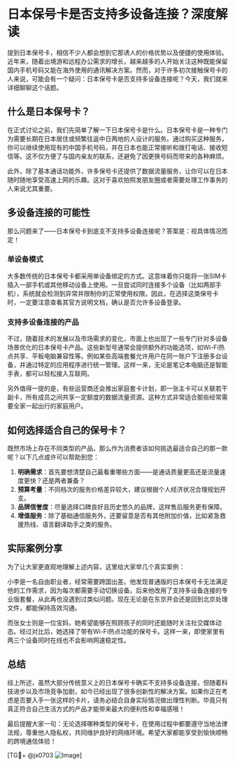 # 日本保号卡是否支持多设备连接？深度解读

提到日本保号卡，相信不少人都会想到它那诱人的价格优势以及便捷的使用体验。近年来，随着出境游和远程办公需求的增长，越来越多的人开始关注这种既能保留国内手机号码又能在海外使用的通讯解决方案。然而，对于许多初次接触保号卡的人来说，可能会有一个疑问：日本保号卡是否支持多设备连接呢？今天，我们就来详细聊聊这个话题。

## 什么是日本保号卡？

在正式讨论之前，我们先简单了解一下日本保号卡是什么。日本保号卡是一种专门为需要长期在日本居住或频繁往返中日两地的人设计的服务。通过购买这种服务，你可以继续使用现有的中国手机号码，并在日本也能正常接听和拨打电话、接收短信等。这不仅方便了与国内亲友的联系，还避免了因更换号码而带来的各种麻烦。

此外，除了基本通话功能外，许多保号卡还提供了数据流量服务，让你可以在日本随时随地享受高速上网的乐趣。这对于喜欢拍照发朋友圈或者需要处理工作事务的人来说尤其重要。

## 多设备连接的可能性

那么问题来了——日本保号卡到底支不支持多设备连接呢？答案是：视具体情况而定！

### 单设备模式

大多数传统的日本保号卡都采用单设备绑定的方式。这意味着你只能将一张SIM卡插入一部手机或其他移动设备上使用。一旦尝试同时连接多个设备（比如两部手机），系统就会检测到异常并限制你的正常使用权限。因此，在选择这类保号卡时，一定要注意查看其官方说明文档，确认是否允许多设备登录。

### 支持多设备连接的产品

不过，随着技术的发展以及市场需求的变化，市面上也出现了一些专门针对多设备场景优化的日本保号卡产品。这些新型号通常会提供额外的功能选项，如Wi-Fi热点共享、平板电脑兼容性等。例如某些高端套餐允许用户在同一账户下注册多台设备，并通过特定的应用程序进行统一管理。这样一来，无论是笔记本电脑还是智能手表，都可以轻松接入互联网。

另外值得一提的是，有些运营商还会推出家庭套卡计划，即一张主卡可以关联若干副卡，所有成员之间共享一定额度的数据流量资源。这种方式非常适合那些经常需要全家一起出行的家庭用户。

## 如何选择适合自己的保号卡？

既然市场上存在不同类型的产品，那么作为消费者该如何挑选最适合自己的那一款呢？以下几点或许可以帮助到您：

1. **明确需求**：首先要想清楚自己最看重哪些方面——是通话质量更高还是流量速度更快？还是两者兼备？
2. **预算考量**：不同档次的服务价格差异较大，建议根据个人经济状况合理规划开支。
3. **品牌信誉度**：尽量选择口碑良好且历史悠久的品牌，这样售后服务更有保障。
4. **增值服务**：除了基础通信服务外，还要留意是否有其他附加价值，比如紧急救援热线、语言翻译助手之类的服务。

## 实际案例分享

为了让大家更直观地理解上述内容，这里给大家举几个真实案例：

小李是一名自由职业者，经常需要跨国出差。他发现普通版的日本保号卡无法满足他的工作需求，因为每次都需要手动切换设备。后来他改用了支持多设备连接的专业版套餐，从此再也没遇到过类似问题。现在无论是在东京开会还是回到北京处理文件，都能保持高效沟通。

而张女士则是一位宝妈，她希望能够在照顾孩子的同时还能随时关注社交媒体动态。经过对比后，她选择了带有Wi-Fi热点功能的保号卡。这样一来，即使家里有两三个设备同时在线也不会影响网速稳定性。

## 总结

综上所述，虽然大部分传统意义上的日本保号卡确实不支持多设备连接，但随着科技进步以及市场竞争加剧，如今已经出现了很多创新性的解决方案。如果你正在考虑是否要入手一张这样的卡片，请务必结合自身实际情况做出理性判断。毕竟只有真正符合自己生活方式的产品才能带来最大的便利性和幸福感哦！

最后提醒大家一句：无论选择哪种类型的保号卡，在使用过程中都要遵守当地法律法规，尊重他人隐私权，共同维护良好的网络环境。希望大家都能享受到愉快顺畅的跨境通信体验！

[TG💪+ @jx0703 ![Image](https://github.com/user-attachments/assets/dbca1d08-cadb-493c-b0ec-ad6f7a83f270)]